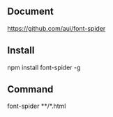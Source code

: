 

## Document 
https://github.com/aui/font-spider

## Install
npm install font-spider -g

## Command 
font-spider **/*.html
